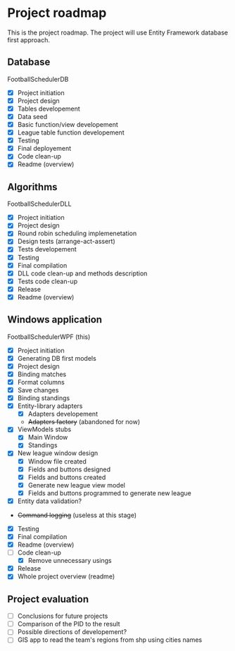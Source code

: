﻿# Project roadmap
This is the project roadmap. The project will use Entity Framework database first approach.

## Database
FootballSchedulerDB
+ [x] Project initiation
+ [x] Project design
+ [x] Tables developement
+ [x] Data seed
+ [x] Basic function/view developement
+ [x] League table function developement
+ [x] Testing
+ [x] Final deployement
+ [x] Code clean-up
+ [x] Readme (overview)

## Algorithms
FootballSchedulerDLL
+ [x] Project initiation
+ [x] Project design
+ [x] Round robin scheduling implemenetation
+ [x] Design tests (arrange-act-assert)
+ [x] Tests developement
+ [x] Testing
+ [x] Final compilation
+ [x] DLL code clean-up and methods description
+ [x] Tests code clean-up
+ [x] Release
+ [x] Readme (overview)

## Windows application
FootballSchedulerWPF (this)
+ [x] Project initiation
+ [x] Generating DB first models
+ [x] Project design
+ [x] Binding matches
+ [x] Format columns
+ [x] Save changes
+ [x] Binding standings
+ [x] Entity-library adapters
    + [x] Adapters developement
    + ~~Adapters factory~~ (abandoned for now)
+ [x] ViewModels stubs
    + [x] Main Window 
    + [x] Standings
+ [x] New league window design
    + [x] Window file created
    + [x] Fields and buttons designed
    + [x] Fields and buttons created
    + [x] Generate new league view model
    + [x] Fields and buttons programmed to generate new league
+ [x] Entity data validation?
+ ~~Command logging~~ (useless at this stage)
+ [x] Testing
+ [x] Final compilation
+ [x] Readme (overview)
+ [ ] Code clean-up
    + [x] Remove unnecessary usings
+ [x] Release
+ [x] Whole project overview (readme)

## Project evaluation

+ [ ] Conclusions for future projects 
+ [ ] Comparison of the PID to the result
+ [ ] Possible directions of developement?
+ [ ] GIS app to read the team's regions from shp using cities names
